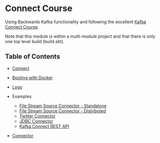 # Connect Course

Using Backwards Kafka functionality and following the excellent [Kafka Connect Course](https://www.udemy.com/kafka-connect).

Note that this module is within a multi-module project and that there is only one top level build (build.sbt).

## Table of Contents

- [Connect](docs/connect.md)

- [Booting with Docker](docs/boot-with-docker.md)

- [Logs](docs/logs.md)

- Examples

  - [File Stream Source Connector - Standalone](app/file-stream-source-connector-standalone/README.md)
  - [File Stream Source Connector - Distributed](app/file-stream-source-connector-distributed/README.md)
  - [Twitter Connector](app/twitter-connector/README.md)
  - [JDBC Connector](app/jdbc-connector/README.md)
  - [Kafka Connect REST API](app/rest-api/README.md)
- [Connector](docs/connector.md)